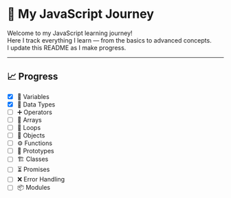 # 🚀 My JavaScript Journey

Welcome to my JavaScript learning journey!  
Here I track everything I learn — from the basics to advanced concepts.  
I update this README as I make progress.  

---
## 📈 Progress
- [x] 🧩 Variables  
- [x] 🔢 Data Types  
- [ ] ➕ Operators  
- [ ] 🧮 Arrays  
- [ ] 🔁 Loops  
- [ ] 🧱 Objects  
- [ ] ⚙️ Functions  
- [ ] 🧬 Prototypes  
- [ ] 🏗️ Classes  
- [ ] ⏳ Promises  
- [ ] ❌ Error Handling  
- [ ] 📦 Modules
